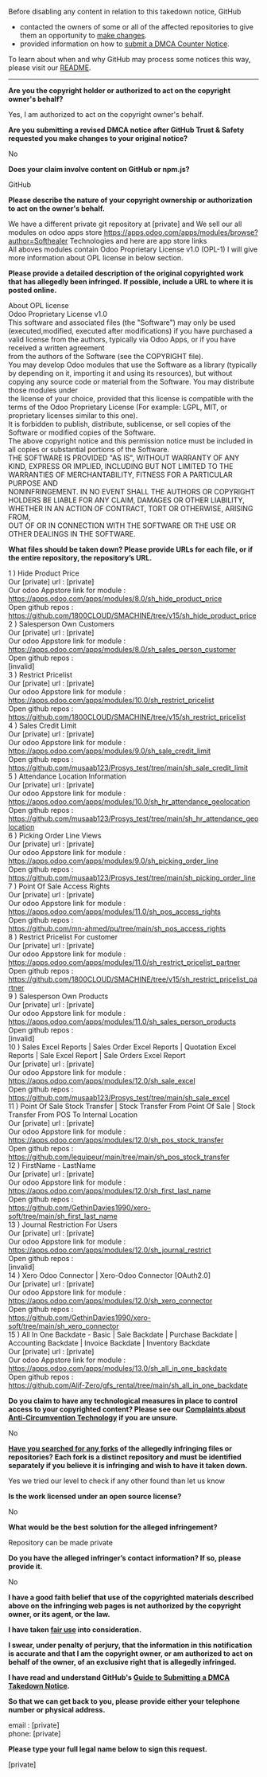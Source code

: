 Before disabling any content in relation to this takedown notice, GitHub
- contacted the owners of some or all of the affected repositories to give them an opportunity to [make changes](https://docs.github.com/en/github/site-policy/dmca-takedown-policy#a-how-does-this-actually-work).
- provided information on how to [submit a DMCA Counter Notice](https://docs.github.com/en/articles/guide-to-submitting-a-dmca-counter-notice).

To learn about when and why GitHub may process some notices this way, please visit our [README](https://github.com/github/dmca/blob/master/README.md#anatomy-of-a-takedown-notice).

---

**Are you the copyright holder or authorized to act on the copyright owner's behalf?**  
  
Yes, I am authorized to act on the copyright owner's behalf.  
  
**Are you submitting a revised DMCA notice after GitHub Trust & Safety requested you make changes to your original notice?**  
  
No  
  
**Does your claim involve content on GitHub or npm.js?**  
  
GitHub  
  
**Please describe the nature of your copyright ownership or authorization to act on the owner's behalf.**  
  
We have a different private git repository at [private] and We sell our all modules on odoo apps store https://apps.odoo.com/apps/modules/browse?author=Softhealer Technologies and here are app store links  
All aboves modules contain Odoo Proprietary License v1.0 (OPL-1) I will give more information about OPL license in below section.  
  
**Please provide a detailed description of the original copyrighted work that has allegedly been infringed. If possible, include a URL to where it is posted online.**  
  
About OPL license  
Odoo Proprietary License v1.0  
This software and associated files (the "Software") may only be used (executed,modified, executed after modifications) if you have purchased a valid license from the authors, typically via Odoo Apps, or if you have received a written agreement  
from the authors of the Software (see the COPYRIGHT file).  
You may develop Odoo modules that use the Software as a library (typically by depending on it, importing it and using its resources), but without copying any source code or material from the Software. You may distribute those modules under  
the license of your choice, provided that this license is compatible with the terms of the Odoo Proprietary License (For example: LGPL, MIT, or proprietary licenses similar to this one).  
It is forbidden to publish, distribute, sublicense, or sell copies of the Software or modified copies of the Software.  
The above copyright notice and this permission notice must be included in all copies or substantial portions of the Software.  
THE SOFTWARE IS PROVIDED "AS IS", WITHOUT WARRANTY OF ANY KIND, EXPRESS OR IMPLIED, INCLUDING BUT NOT LIMITED TO THE WARRANTIES OF MERCHANTABILITY, FITNESS FOR A PARTICULAR PURPOSE AND  
NONINFRINGEMENT. IN NO EVENT SHALL THE AUTHORS OR COPYRIGHT HOLDERS BE LIABLE FOR ANY CLAIM, DAMAGES OR OTHER LIABILITY, WHETHER IN AN ACTION OF CONTRACT, TORT OR OTHERWISE, ARISING FROM,  
OUT OF OR IN CONNECTION WITH THE SOFTWARE OR THE USE OR OTHER DEALINGS IN THE SOFTWARE.  
  
**What files should be taken down? Please provide URLs for each file, or if the entire repository, the repository’s URL.**  
  
1 ) Hide Product Price  
Our [private] url : [private]  
Our odoo Appstore link for module : https://apps.odoo.com/apps/modules/8.0/sh_hide_product_price  
Open github repos :  
https://github.com/1800CLOUD/SMACHINE/tree/v15/sh_hide_product_price  
2 ) Salesperson Own Customers  
Our [private] url : [private]  
Our odoo Appstore link for module : https://apps.odoo.com/apps/modules/8.0/sh_sales_person_customer  
Open github repos :  
[invalid]  
3 ) Restrict Pricelist  
Our [private] url : [private]  
Our odoo Appstore link for module : https://apps.odoo.com/apps/modules/10.0/sh_restrict_pricelist  
Open github repos :  
https://github.com/1800CLOUD/SMACHINE/tree/v15/sh_restrict_pricelist  
4 ) Sales Credit Limit  
Our [private] url : [private]  
Our odoo Appstore link for module : https://apps.odoo.com/apps/modules/9.0/sh_sale_credit_limit  
Open github repos :  
https://github.com/musaab123/Prosys_test/tree/main/sh_sale_credit_limit  
5 ) Attendance Location Information  
Our [private] url : [private]  
Our odoo Appstore link for module : https://apps.odoo.com/apps/modules/10.0/sh_hr_attendance_geolocation  
Open github repos :  
https://github.com/musaab123/Prosys_test/tree/main/sh_hr_attendance_geolocation  
6 ) Picking Order Line Views  
Our [private] url : [private]  
Our odoo Appstore link for module : https://apps.odoo.com/apps/modules/9.0/sh_picking_order_line  
Open github repos :  
https://github.com/musaab123/Prosys_test/tree/main/sh_picking_order_line  
7 ) Point Of Sale Access Rights  
Our [private] url : [private]  
Our odoo Appstore link for module : https://apps.odoo.com/apps/modules/11.0/sh_pos_access_rights  
Open github repos :  
https://github.com/mn-ahmed/pu/tree/main/sh_pos_access_rights  
8 ) Restrict Pricelist For customer  
Our [private] url : [private]  
Our odoo Appstore link for module : https://apps.odoo.com/apps/modules/11.0/sh_restrict_pricelist_partner  
Open github repos :  
https://github.com/1800CLOUD/SMACHINE/tree/v15/sh_restrict_pricelist_partner  
9 ) Salesperson Own Products  
Our [private] url : [private]  
Our odoo Appstore link for module : https://apps.odoo.com/apps/modules/11.0/sh_sales_person_products  
Open github repos :  
[invalid]  
10 ) Sales Excel Reports | Sales Order Excel Reports | Quotation Excel Reports | Sale Excel Report | Sale Orders Excel Report  
Our [private] url : [private]  
Our odoo Appstore link for module : https://apps.odoo.com/apps/modules/12.0/sh_sale_excel  
Open github repos :  
https://github.com/musaab123/Prosys_test/tree/main/sh_sale_excel  
11 ) Point Of Sale Stock Transfer | Stock Transfer From Point Of Sale | Stock Transfer From POS To Internal Location  
Our [private] url : [private]  
Our odoo Appstore link for module : https://apps.odoo.com/apps/modules/12.0/sh_pos_stock_transfer  
Open github repos :  
https://github.com/lequipeur/main/tree/main/sh_pos_stock_transfer  
12 ) FirstName - LastName  
Our [private] url : [private]  
Our odoo Appstore link for module : https://apps.odoo.com/apps/modules/12.0/sh_first_last_name  
Open github repos :  
https://github.com/GethinDavies1990/xero-soft/tree/main/sh_first_last_name  
13 ) Journal Restriction For Users  
Our [private] url : [private]  
Our odoo Appstore link for module : https://apps.odoo.com/apps/modules/12.0/sh_journal_restrict  
Open github repos :  
[invalid]  
14 ) Xero Odoo Connector | Xero-Odoo Connector [OAuth2.0]  
Our [private] url : [private]  
Our odoo Appstore link for module : https://apps.odoo.com/apps/modules/12.0/sh_xero_connector  
Open github repos :  
https://github.com/GethinDavies1990/xero-soft/tree/main/sh_xero_connector  
15 ) All In One Backdate - Basic | Sale Backdate | Purchase Backdate | Accounting Backdate | Invoice Backdate | Inventory Backdate  
Our [private] url : [private]  
Our odoo Appstore link for module : https://apps.odoo.com/apps/modules/13.0/sh_all_in_one_backdate  
Open github repos :  
https://github.com/Alif-Zero/gfs_rental/tree/main/sh_all_in_one_backdate  
  
**Do you claim to have any technological measures in place to control access to your copyrighted content? Please see our <a href="https://docs.github.com/articles/guide-to-submitting-a-dmca-takedown-notice#complaints-about-anti-circumvention-technology">Complaints about Anti-Circumvention Technology</a> if you are unsure.**  
  
No  
  
**<a href="https://docs.github.com/articles/dmca-takedown-policy#b-what-about-forks-or-whats-a-fork">Have you searched for any forks</a> of the allegedly infringing files or repositories? Each fork is a distinct repository and must be identified separately if you believe it is infringing and wish to have it taken down.**  
  
Yes we tried our level to check if any other found than let us know  
  
**Is the work licensed under an open source license?**  
  
No  
  
**What would be the best solution for the alleged infringement?**  
  
Repository can be made private  
  
**Do you have the alleged infringer’s contact information? If so, please provide it.**  
  
No  
  
**I have a good faith belief that use of the copyrighted materials described above on the infringing web pages is not authorized by the copyright owner, or its agent, or the law.**  
  
**I have taken <a href="https://www.lumendatabase.org/topics/22">fair use</a> into consideration.**  
  
**I swear, under penalty of perjury, that the information in this notification is accurate and that I am the copyright owner, or am authorized to act on behalf of the owner, of an exclusive right that is allegedly infringed.**  
  
**I have read and understand GitHub's <a href="https://docs.github.com/articles/guide-to-submitting-a-dmca-takedown-notice/">Guide to Submitting a DMCA Takedown Notice</a>.**  
  
**So that we can get back to you, please provide either your telephone number or physical address.**  
  
email : [private]  
phone: [private]  
  
**Please type your full legal name below to sign this request.**  
  
[private]  

